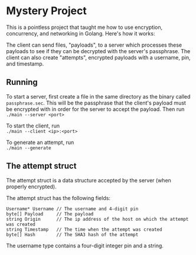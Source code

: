 # Mystery Project
This is a pointless project that taught me how to use encryption, concurrency, and networking in Golang. Here's how it works:

The client can send files, "payloads", to a server which processes these payloads to see if they can be decrypted with the server's passphrase. The client can also create "attempts", encrypted payloads with a username, pin, and timestamp.

## Running
To start a server, first create a file in the same directory as the binary called `passphrase.sec`. This will be the passphrase that the client's payload must be encrypted with in order for the server to accept the payload. Then run
<br>
`./main --server <port>`

To start the client, run
<br>
`./main --client <ip>:<port>`

To generate an attempt, run
<br>
`./main --generate`

## The attempt struct
The attempt struct is a data structure accepted by the server (when properly encrypted).

The attempt struct has the following fields:
```
Username* Username // The username and 4-digit pin
byte[] Payload     // The payload
string Origin      // The ip address of the host on which the attempt was created
string Timestamp   // The time when the attempt was created
byte[] Hash        // The SHA3 hash of the attempt
```

The username type contains a four-digit integer pin and a string.
